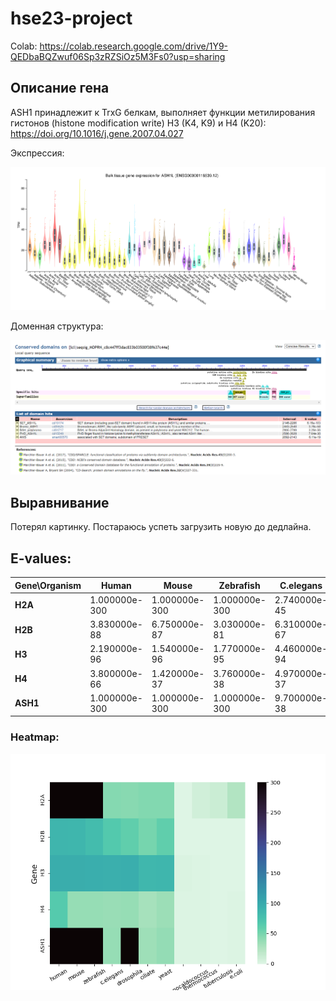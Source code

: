 # hse23-project

Colab: https://colab.research.google.com/drive/1Y9-QEDbaBQZwuf06Sp3zRZSiOz5M3Fs0?usp=sharing

## Описание гена

ASH1 принадлежит к TrxG белкам, выполняет функции метилирования гистонов (histone modification write) H3 (K4, K9) и H4 (K20): https://doi.org/10.1016/j.gene.2007.04.027

Экспрессия:

![expression](https://github.com/whiteroomlz/hse23-project/blob/7e90e7d849ae53eba5601afc686d6ad85b2b6ed8/raw/gene-exp-plot.png)


Доменная структура:

![structure](https://github.com/whiteroomlz/hse23-project/blob/7e90e7d849ae53eba5601afc686d6ad85b2b6ed8/raw/structure.png)

## Выравнивание

Потерял картинку. Постараюсь успеть загрузить новую до дедлайна.

## E-values:

|**Gene\Organism**|**Human**|**Mouse**|**Zebrafish**|**C.elegans**|**Drosophila**|**Ciliate**|**Yeast**|**Methanocaldococcus**|**Thermococcus**|**Tuberculosis**|**E.coli**|
|-|-|-|-|-|-|-|-|-|-|-|-|
|**H2A**|1.000000e-300|1.000000e-300|1.000000e-300|2.740000e-45|8.780000e-44|2.740000e-46|7.470000e-46|1.800|8.510000e-09|5.970000e-12|2.050000e-25|
|**H2B**|3.830000e-88|6.750000e-87|3.030000e-81|6.310000e-67|2.410000e-60|3.080000e-51|5.770000e-60|1.000|8.500000e-01|1.700000e+00|1.100000e+00|
|**H3**|2.190000e-96|1.540000e-96|1.770000e-95|4.460000e-94|9.390000e-96|8.410000e-86|3.310000e-87|0.034|5.700000e-02|4.600000e+00|9.000000e-01|
|**H4**|3.800000e-66|1.420000e-37|3.760000e-38|4.970000e-37|6.020000e-38|7.030000e-31|2.110000e-35|0.220|1.400000e-01|2.700000e+00|1.000000e-01|
|**ASH1**|1.000000e-300|1.000000e-300|1.000000e-300|9.700000e-38|1.000000e-300|2.540000e-34|4.190000e-39|0.360|6.700000e-02|7.800000e+00|2.100000e-01|

### Heatmap:

![heatmap](https://github.com/whiteroomlz/hse23-project/blob/b265fdd129e0b96a223d54e27c87824e2cd8a927/raw/heatmap.png)
